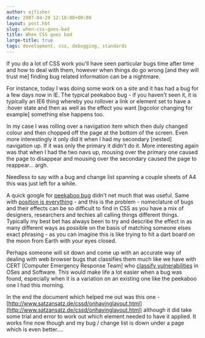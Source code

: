 ```yaml
---
author: ajfisher
date: 2007-04-29 12:18:00+00:00
layout: post.hbt
slug: when-css-goes-bad
title: When CSS goes bad
large-title: true
tags: development, css, debugging, standards
---
```


If you do a lot of CSS work you'll have seen particular bugs time after time and how to deal with them, however when things do go wrong [and they will trust me] finding bug related information can be a nightmare.

For instance, today I was doing some work on a site and it has had a bug for a few days now in IE. The typical peekaboo bug - if you haven't seen it, it is typically an IE6 thing whereby you rollover a link or element set to have a :hover state and then as well as the effect you want [bgcolor changing for example] something else happens too.

In my case I was rolling over a navigation item which then duly changed colour and then chopped off the page at the bottom of the screen. Even more interestingly it only did it when I had my secondary [nested] navigation up. If it was only the primary it didn't do it. More interesting again was that when I had the two navs up, mousing over the primary one caused the page to disappear and mousing over the secondary caused the page to reappear... argh.

Needless to say with a bug and change list spanning a couple sheets of A4 this was just left for a while.

A quick google for [peekaboo bug](http://www.google.co.uk/search?hl=en&q=peekaboo+bug&meta=) didn't net much that was useful. Same with [position is everything](http://www.positioniseverything.net) - and this is the problem - nomeclature of bugs and their effects can be so difficult to find in CSS as you have a mix of designers, researchers and techies all calling things different things. Typically my best bet has always been to try and describe the effect in as many different ways as possible on the basis of matching someone elses exact phrasing - as you can imagine this is like trying to hit a dart board on the moon from Earth with your eyes closed.

Perhaps someone will sit down and come up with an accurate way of dealing with web browser bugs that classifies them much like we have with CERT [Computer Emergency Response Team] who [classify vulnerabilities](http://www.kb.cert.org/vuls/) in OSes and Software. This would make life a lot easier when a bug was found, especially when it is a variation on an existing one like the peekaboo one I had this morning.

In the end the document which helped me out was this one - [http://www.satzansatz.de/cssd/onhavinglayout.html](http://www.satzansatz.de/cssd/onhavinglayout.html) although it did take some trial and error to work out which element needed to have it applied. It works fine now though and my bug / change list is down under a page which is even better....
